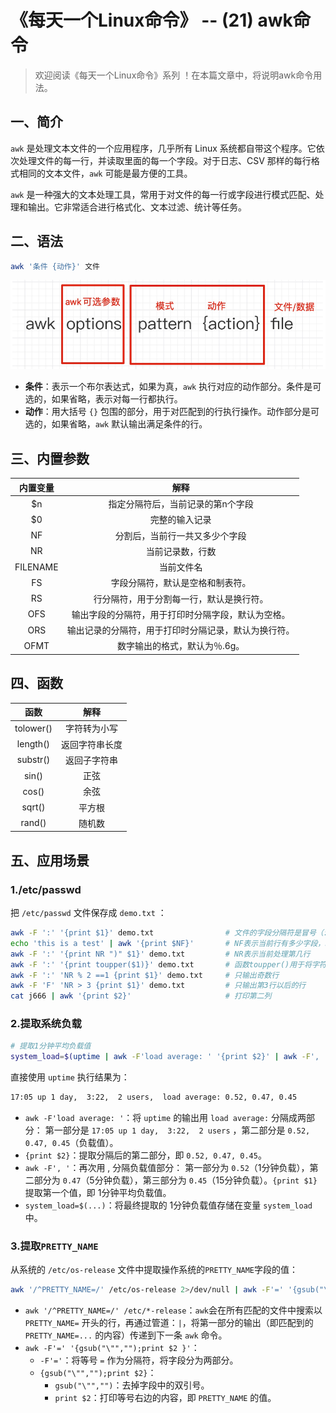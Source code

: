 # 《每天一个Linux命令》 -- (21) awk命令



> 欢迎阅读《每天一个Linux命令》系列 ！在本篇文章中，将说明awk命令用法。

## 一、简介

`awk` 是处理文本文件的一个应用程序，几乎所有 Linux 系统都自带这个程序。它依次处理文件的每一行，并读取里面的每一个字段。对于日志、CSV 那样的每行格式相同的文本文件，`awk` 可能是最方便的工具。

`awk` 是一种强大的文本处理工具，常用于对文件的每一行或字段进行模式匹配、处理和输出。它非常适合进行格式化、文本过滤、统计等任务。



## 二、语法

```bash
awk '条件 {动作}' 文件
```

<img src="https://raw.githubusercontent.com/zyx3721/Picbed/main/blog-images/2024/11/21/714540771aa12cbe89e867844d31ed70-image-20241121194233478-6e7bcc.png" alt="image-20241121194233478" style="zoom:67%;" />

- **条件**：表示一个布尔表达式，如果为真，`awk` 执行对应的动作部分。条件是可选的，如果省略，表示对每一行都执行。
- **动作**：用大括号 `{}` 包围的部分，用于对匹配到的行执行操作。动作部分是可选的，如果省略，`awk` 默认输出满足条件的行。



## 三、内置参数

| 内置变量 |                         解释                         |
| :------: | :--------------------------------------------------: |
|    $n    |          指定分隔符后，当前记录的第n个字段           |
|    $0    |                    完整的输入记录                    |
|    NF    |            分割后，当前行一共又多少个字段            |
|    NR    |                   当前记录数，行数                   |
| FILENAME |                      当前文件名                      |
|    FS    |           字段分隔符，默认是空格和制表符。           |
|    RS    |       行分隔符，用于分割每一行，默认是换行符。       |
|   OFS    |  输出字段的分隔符，用于打印时分隔字段，默认为空格。  |
|   ORS    | 输出记录的分隔符，用于打印时分隔记录，默认为换行符。 |
|   OFMT   |            数字输出的格式，默认为％.6g。             |



## 四、函数

|   函数    |      解释      |
| :-------: | :------------: |
| tolower() |  字符转为小写  |
| length()  | 返回字符串长度 |
| substr()  |  返回子字符串  |
|   sin()   |      正弦      |
|   cos()   |      余弦      |
|  sqrt()   |     平方根     |
|  rand()   |     随机数     |



## 五、应用场景

### 1./etc/passwd

把 `/etc/passwd` 文件保存成 `demo.txt` ：

```bash
awk -F ':' '{print $1}' demo.txt    			# 文件的字段分隔符是冒号（:），所以要用-F参数指定分隔符为冒号。提取它的第一个字段
echo 'this is a test' | awk '{print $NF}'		# NF表示当前行有多少字段，$NF代表最后1个字段
awk -F ':' '{print NR ")" $1}' demo.txt			# NR表示当前处理第几行
awk -F ':' '{print toupper($1)}' demo.txt		# 函数toupper()用于将字符转为大写
awk -F ':' 'NR % 2 ==1 {print $1}' demo.txt    	# 只输出奇数行
awk -F 'F' 'NR > 3 {print $1}' demo.txt         # 只输出第3行以后的行
cat j666 | awk '{print $2}'     				# 打印第二列
```

### 2.提取系统负载

```bash
# 提取1分钟平均负载值
system_load=$(uptime | awk -F'load average: ' '{print $2}' | awk -F', ' '{print $1}') 
```

直接使用 `uptime` 执行结果为：

```bash
17:05 up 1 day,  3:22,  2 users,  load average: 0.52, 0.47, 0.45
```

- `awk -F'load average: '`：将 `uptime` 的输出用 `load average:` 分隔成两部分： 第一部分是 `17:05 up 1 day,  3:22,  2 users` ，第二部分是 `0.52, 0.47, 0.45`（负载值）。   
- `{print $2}`：提取分隔后的第二部分，即 `0.52, 0.47, 0.45`。
- `awk -F', '`：再次用 , 分隔负载值部分：   第一部分为  `0.52`（1分钟负载），第二部分为  `0.47`（5分钟负载），第三部分为  `0.45`（15分钟负载）。`{print $1}` 提取第一个值，即 1分钟平均负载值。 
- `system_load=$(...)`：将最终提取的 1分钟负载值存储在变量 `system_load` 中。

### 3.提取`PRETTY_NAME`

从系统的 `/etc/os-release` 文件中提取操作系统的`PRETTY_NAME`字段的值：

```bash
awk '/^PRETTY_NAME=/' /etc/os-release 2>/dev/null | awk -F'=' '{gsub("\"","");print $2}'
```

- `awk '/^PRETTY_NAME=/' /etc/*-release`：`awk`会在所有匹配的文件中搜索以 `PRETTY_NAME=` 开头的行，再通过管道：`|`，将第一部分的输出（即匹配到的 `PRETTY_NAME=...` 的内容）传递到下一条 `awk` 命令。
- `awk -F'=' '{gsub("\"","");print $2 }'`：
  - `-F'='`：将等号 `=` 作为分隔符，将字段分为两部分。
  - `{gsub("\"","");print $2}`：
    - `gsub("\"","")`：去掉字段中的双引号。
    - `print $2`：打印等号右边的内容，即 `PRETTY_NAME` 的值。
